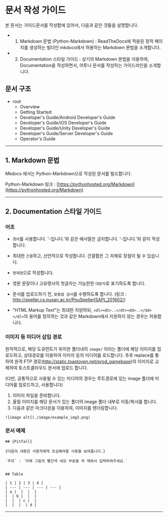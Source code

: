# 문서 작성 가이드

본 문서는 가이드문서를 작성함에 있어서, 다음과 같은 것들을 설명합니다.

* 1. Markdown 문법 (Python-Markdown) : ReadTheDocs에 적용된 정적 페이지를 생성하는 빌더인 mkdocs에서 허용하는 Markdown 문법을 소개합니다.

* 2. Documentation 스타일 가이드 : 상기의 Markdown 문법을 이용하여, Documentation을 작성하면서, 어투나 문서를 작성하는 가이드라인을 소개합니다.




## 문서 구조
* root
	* Overview
	* Getting Started	
	* Developer's Guide/Android Developer's Guide
	* Developer's Guide/iOS Developer's Guide
	* Developer's Guide/Unity Developer's Guide
	* Developer's Guide/Server Developer's Guide
	* Operator's Guide	


---



## 1. Markdown 문법

Mkdocs 에서는 Python-Markdown으로 작성된 문서를 빌드합니다.

Python-Markdown 링크 : [https://pythonhosted.org/Markdown](https://pythonhosted.org/Markdown)



---

## 2. Documentation 스타일 가이드



### 어조

- `경어`를 사용합니다. '-입니다.'와 같은 예사말은 금지합니다. '-입니다.'와 같이 작성합니다.

- 최대한 `간결`하고, 선언적으로 작성합니다. 간결함은 그 자체로 장점이 될 수 있습니다.

- `현재형`으로 작성합니다.

- 영문 문장이나 고유명사의 첫글자는 가능한한 `대문자`로 표기하도록 합니다.

- 문서를 업로드하기 전, `맞춤법 검사`를 수행하도록 합니다. (링크 : http://speller.cs.pusan.ac.kr/PnuSpellerISAPI_201602/)

- "HTML Markup Text"는 최대한 지양하되, `<dl><dt>..</dt><dd>..</dd></dl>`의 용어를 정의하는 것과 같은 Markdown에서 지원하지 않는 경우는 허용합니다.



### 이미지 등 미디어 삽입 경로

원칙적으로, 해당 도큐먼트가 위치한 폴더내의 `image/` 이라는 폴더에 해당 이미지를 업로드하고, 상대경로를 이용하여 이미지 등의 미디어를 로드합니다. 추후 replace를 통하여 원격 FTP 경로(http://static.toastoven.net/prod_gamebase)의 이미지로 교체하여 토스트클라우드 문서에 업로드 합니다.

(다만, 공통적으로 사용될 수 있는 미디어의 경우는 루트경로에 있는 image 폴더에 미디어를 업로드하고, 사용합니다)



1. 이미지 파일을 준비합니다.
2. 올릴 이미지를 해당 문서가 있는 폴더의 image 폴더 내부로 이동/복사를 합니다.
3. 다음과 같은 마크다운을 이용하여, 이미지를 렌더링합니다.

`![image alt](./image/example_img3.png)`


### 문서 예제



```
## {Pitfall}

{다음의 내용은 사용자에게 조심해야할 사항을 보여줍니다.}

`주의` : `아래 그림의 빨간색 네모 부분을 꼭 채워서 입력하여주세요.`


## Table

| 1 | 2 | 3 | 4 |
| --- | --- | --- | --- |
| a |  |  |  |
|  | b |  |  |
|  |  | c |  |
|  |  |  | d |

```



----
